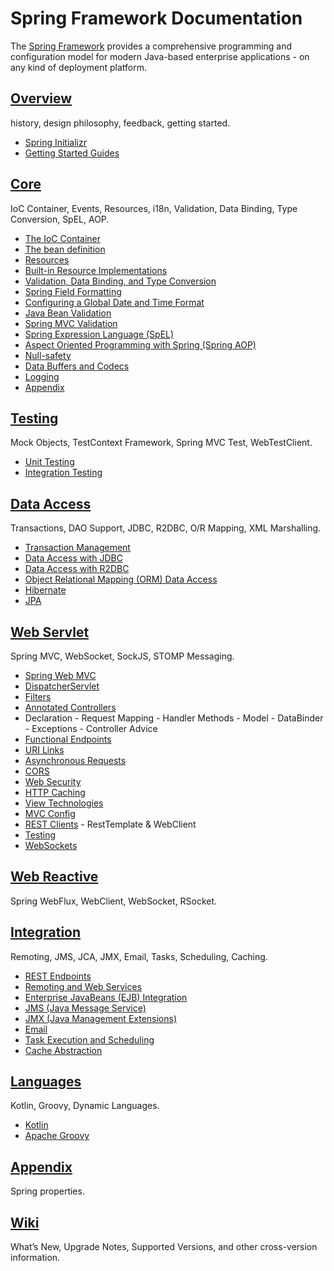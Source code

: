 # Spring Framework Documentation

The [Spring Framework](https://spring.io/projects/spring-framework) provides a comprehensive programming and configuration model for modern Java-based enterprise applications - on any kind of deployment platform.

## [Overview](https://docs.spring.io/spring-framework/docs/current/reference/html/overview.html)

history, design philosophy, feedback, getting started.

- [Spring Initializr](https://start.spring.io/)
- [Getting Started Guides](https://spring.io/guides)

## [Core](https://docs.spring.io/spring-framework/docs/current/reference/html/core.html)

IoC Container, Events, Resources, i18n, Validation, Data Binding, Type Conversion, SpEL, AOP.

- [The IoC Container](https://docs.spring.io/spring-framework/docs/current/reference/html/core.html#beans)
- [The bean definition](https://docs.spring.io/spring-framework/docs/current/reference/html/core.html#beans-definition)
- [Resources](https://docs.spring.io/spring-framework/docs/current/reference/html/core.html#resources)
- [Built-in Resource Implementations](https://docs.spring.io/spring-framework/docs/current/reference/html/core.html#resources-implementations)
- [Validation, Data Binding, and Type Conversion](https://docs.spring.io/spring-framework/docs/current/reference/html/core.html#validation)
- [Spring Field Formatting](https://docs.spring.io/spring-framework/docs/current/reference/html/core.html#format)
- [Configuring a Global Date and Time Format](https://docs.spring.io/spring-framework/docs/current/reference/html/core.html#format-configuring-formatting-globaldatetimeformat)
- [Java Bean Validation](https://docs.spring.io/spring-framework/docs/current/reference/html/core.html#validation-beanvalidation)
- [Spring MVC Validation](https://docs.spring.io/spring-framework/docs/current/reference/html/web.html#mvc-config-validation)
- [Spring Expression Language (SpEL)](https://docs.spring.io/spring-framework/docs/current/reference/html/core.html#expressions)
- [Aspect Oriented Programming with Spring (Spring AOP)](https://docs.spring.io/spring-framework/docs/current/reference/html/core.html#aop)
- [Null-safety](https://docs.spring.io/spring-framework/docs/current/reference/html/core.html#null-safety)
- [Data Buffers and Codecs](https://docs.spring.io/spring-framework/docs/current/reference/html/core.html#databuffers)
- [Logging](https://docs.spring.io/spring-framework/docs/current/reference/html/core.html#spring-jcl)
- [Appendix](https://docs.spring.io/spring-framework/docs/current/reference/html/core.html#appendix)

## [Testing](https://docs.spring.io/spring-framework/docs/current/reference/html/testing.html)

Mock Objects, TestContext Framework, Spring MVC Test, WebTestClient.

- [Unit Testing](https://docs.spring.io/spring-framework/docs/current/reference/html/testing.html#unit-testing)
- [Integration Testing](https://docs.spring.io/spring-framework/docs/current/reference/html/testing.html#integration-testing)

## [Data Access](https://docs.spring.io/spring-framework/docs/current/reference/html/data-access.html)

Transactions, DAO Support, JDBC, R2DBC, O/R Mapping, XML Marshalling.

- [Transaction Management](https://docs.spring.io/spring-framework/docs/current/reference/html/data-access.html#transaction)
- [Data Access with JDBC](https://docs.spring.io/spring-framework/docs/current/reference/html/data-access.html#jdbc)
- [Data Access with R2DBC](https://docs.spring.io/spring-framework/docs/current/reference/html/data-access.html#r2dbc)
- [Object Relational Mapping (ORM) Data Access](https://docs.spring.io/spring-framework/docs/current/reference/html/data-access.html#orm-hibernate)
- [Hibernate](https://docs.spring.io/spring-framework/docs/current/reference/html/data-access.html#orm-hibernate)
- [JPA](https://docs.spring.io/spring-framework/docs/current/reference/html/data-access.html#orm-jpa)

## [Web Servlet](https://docs.spring.io/spring-framework/docs/current/reference/html/web.html)

Spring MVC, WebSocket, SockJS, STOMP Messaging.

- [Spring Web MVC](https://docs.spring.io/spring-framework/docs/current/reference/html/web.html#mvc)
- [DispatcherServlet](https://docs.spring.io/spring-framework/docs/current/reference/html/web.html#mvc-servlet)
- [Filters](https://docs.spring.io/spring-framework/docs/current/reference/html/web.html#filters)
- [Annotated Controllers](https://docs.spring.io/spring-framework/docs/current/reference/html/web.html#mvc-controller)
- Declaration - Request Mapping - Handler Methods - Model - DataBinder - Exceptions - Controller Advice
- [Functional Endpoints](https://docs.spring.io/spring-framework/docs/current/reference/html/web.html#webmvc-fn)
- [URI Links](https://docs.spring.io/spring-framework/docs/current/reference/html/web.html#mvc-uri-building)
- [Asynchronous Requests](https://docs.spring.io/spring-framework/docs/current/reference/html/web.html#mvc-ann-async)
- [CORS](https://docs.spring.io/spring-framework/docs/current/reference/html/web.html#mvc-cors)
- [Web Security](https://docs.spring.io/spring-framework/docs/current/reference/html/web.html#mvc-web-security)
- [HTTP Caching](https://docs.spring.io/spring-framework/docs/current/reference/html/web.html#mvc-caching)
- [View Technologies](https://docs.spring.io/spring-framework/docs/current/reference/html/web.html#mvc-view)
- [MVC Config](https://docs.spring.io/spring-framework/docs/current/reference/html/web.html#mvc-config)
- [REST Clients](https://docs.spring.io/spring-framework/docs/current/reference/html/web.html#webmvc-client) - RestTemplate & WebClient
- [Testing](https://docs.spring.io/spring-framework/docs/current/reference/html/web.html#testing)
- [WebSockets](https://docs.spring.io/spring-framework/docs/current/reference/html/web.html#websocket)

## [Web Reactive](https://docs.spring.io/spring-framework/docs/current/reference/html/web-reactive.html)

Spring WebFlux, WebClient, WebSocket, RSocket.

## [Integration](https://docs.spring.io/spring-framework/docs/current/reference/html/integration.html)

Remoting, JMS, JCA, JMX, Email, Tasks, Scheduling, Caching.

- [REST Endpoints](https://docs.spring.io/spring-framework/docs/current/reference/html/integration.html#rest-client-access)
- [Remoting and Web Services](https://docs.spring.io/spring-framework/docs/current/reference/html/integration.html#remoting)
- [Enterprise JavaBeans (EJB) Integration](https://docs.spring.io/spring-framework/docs/current/reference/html/integration.html#ejb)
- [JMS (Java Message Service)](https://docs.spring.io/spring-framework/docs/current/reference/html/integration.html#jms)
- [JMX (Java Management Extensions)](https://docs.spring.io/spring-framework/docs/current/reference/html/integration.html#jmx)
- [Email](https://docs.spring.io/spring-framework/docs/current/reference/html/integration.html#mail)
- [Task Execution and Scheduling](https://docs.spring.io/spring-framework/docs/current/reference/html/integration.html#scheduling)
- [Cache Abstraction](https://docs.spring.io/spring-framework/docs/current/reference/html/integration.html#cache)

## [Languages](https://docs.spring.io/spring-framework/docs/current/reference/html/languages.html)

Kotlin, Groovy, Dynamic Languages.

- [Kotlin](https://docs.spring.io/spring-framework/docs/current/reference/html/languages.html#kotlin)
- [Apache Groovy](https://docs.spring.io/spring-framework/docs/current/reference/html/languages.html#groovy)

## [Appendix](https://docs.spring.io/spring-framework/docs/current/reference/html/appendix.html)

Spring properties.

## [Wiki](https://github.com/spring-projects/spring-framework/wiki)

What’s New, Upgrade Notes, Supported Versions, and other cross-version information.
